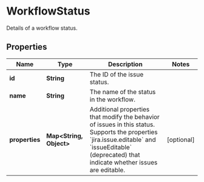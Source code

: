 

# WorkflowStatus

Details of a workflow status.

## Properties

| Name | Type | Description | Notes |
|------------ | ------------- | ------------- | -------------|
|**id** | **String** | The ID of the issue status. |  |
|**name** | **String** | The name of the status in the workflow. |  |
|**properties** | **Map&lt;String, Object&gt;** | Additional properties that modify the behavior of issues in this status. Supports the properties &#x60;jira.issue.editable&#x60; and &#x60;issueEditable&#x60; (deprecated) that indicate whether issues are editable. |  [optional] |



